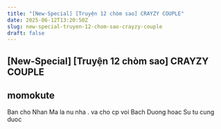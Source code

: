 ```yaml
---
title: "[New-Special] [Truyện 12 chòm sao] CRAYZY COUPLE"
date: 2025-06-12T13:20:50Z
slug: new-special-truyen-12-chom-sao-crayzy-couple
draft: false
---
```


## [New-Special] [Truyện 12 chòm sao] CRAYZY COUPLE

## momokute

Ban cho Nhan Ma la nu nha . va cho cp voi Bach Duong hoac Su tu cung duoc